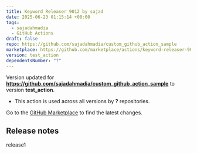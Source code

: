 ```yaml
---
title: Keyword Releaser 9012 by sajad
date: 2025-06-23 01:15:14 +00:00
tags:
  - sajadahmadia
  - GitHub Actions
draft: false
repo: https://github.com/sajadahmadia/custom_github_action_sample
marketplace: https://github.com/marketplace/actions/keyword-releaser-9012-by-sajad
version: test_action
dependentsNumber: "?"
---
```



Version updated for **https://github.com/sajadahmadia/custom_github_action_sample** to version **test_action**.
- This action is used across all versions by **?** repositories.

Go to the [GitHub Marketplace](https://github.com/marketplace/actions/keyword-releaser-9012-by-sajad) to find the latest changes.

## Release notes

release1
